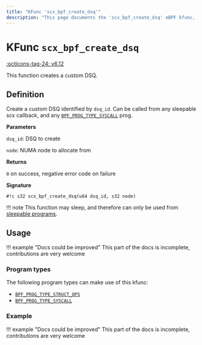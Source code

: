 ```yaml
---
title: "KFunc 'scx_bpf_create_dsq'"
description: "This page documents the 'scx_bpf_create_dsq' eBPF kfunc, including its definition, usage, program types that can use it, and examples."
---
```

# KFunc `scx_bpf_create_dsq`

<!-- [FEATURE_TAG](scx_bpf_create_dsq) -->
[:octicons-tag-24: v6.12](https://github.com/torvalds/linux/commit/f0e1a0643a59bf1f922fa209cec86a170b784f3f)
<!-- [/FEATURE_TAG] -->

This function creates a custom DSQ.

## Definition

Create a custom DSQ identified by `dsq_id`. Can be called from any sleepable scx callback, and any [`BPF_PROG_TYPE_SYSCALL`](../program-type/BPF_PROG_TYPE_SYSCALL.md) prog.

**Parameters**

`dsq_id`: DSQ to create

`node`: NUMA node to allocate from

**Returns**

`0` on success, negative error code on failure

**Signature**

<!-- [KFUNC_DEF] -->
`#!c s32 scx_bpf_create_dsq(u64 dsq_id, s32 node)`

!!! note
    This function may sleep, and therefore can only be used from [sleepable programs](../syscall/BPF_PROG_LOAD.md/#bpf_f_sleepable).
<!-- [/KFUNC_DEF] -->

## Usage

!!! example "Docs could be improved"
    This part of the docs is incomplete, contributions are very welcome

### Program types

The following program types can make use of this kfunc:

<!-- [KFUNC_PROG_REF] -->
- [`BPF_PROG_TYPE_STRUCT_OPS`](../program-type/BPF_PROG_TYPE_STRUCT_OPS.md)
- [`BPF_PROG_TYPE_SYSCALL`](../program-type/BPF_PROG_TYPE_SYSCALL.md)
<!-- [/KFUNC_PROG_REF] -->

### Example

!!! example "Docs could be improved"
    This part of the docs is incomplete, contributions are very welcome

